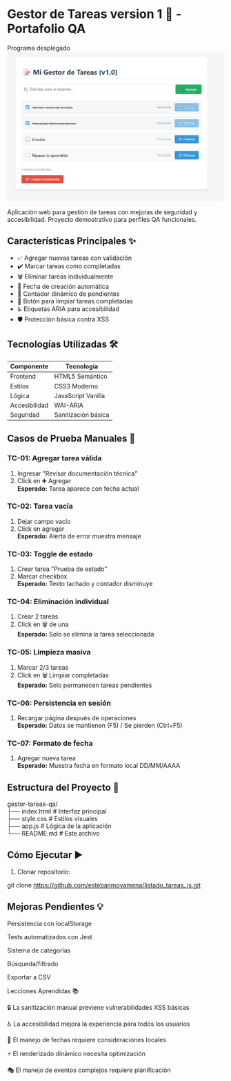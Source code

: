 # Gestor de Tareas version 1 🚀 - Portafolio QA


Programa desplegado
<img src="img/image1.png" alt="Gestor tareas"> 

Aplicación web para gestión de tareas con mejoras de seguridad y accesibilidad. Proyecto demostrativo para perfiles QA funcionales.

## Características Principales ✨

- ✅ Agregar nuevas tareas con validación
- ✔️ Marcar tareas como completadas
- 🗑️ Eliminar tareas individualmente
- 📅 Fecha de creación automática
- 🔄 Contador dinámico de pendientes
- 🧹 Botón para limpiar tareas completadas
- ♿ Etiquetas ARIA para accesibilidad
- 🛡️ Protección básica contra XSS

## Tecnologías Utilizadas 🛠️

| Componente       | Tecnología                 |
|------------------|----------------------------|
| Frontend         | HTML5 Semántico            |
| Estilos          | CSS3 Moderno               |
| Lógica           | JavaScript Vanilla         |
| Accesibilidad    | WAI-ARIA                   |
| Seguridad        | Sanitización básica        |

## Casos de Prueba Manuales 🧪

### TC-01: Agregar tarea válida
1. Ingresar "Revisar documentación técnica"
2. Click en ➕ Agregar  
**Esperado:** Tarea aparece con fecha actual

### TC-02: Tarea vacía
1. Dejar campo vacío  
2. Click en agregar  
**Esperado:** Alerta de error muestra mensaje

### TC-03: Toggle de estado
1. Crear tarea "Prueba de estado"  
2. Marcar checkbox  
**Esperado:** Texto tachado y contador disminuye

### TC-04: Eliminación individual
1. Crear 2 tareas  
2. Click en 🗑️ de una  
**Esperado:** Solo se elimina la tarea seleccionada

### TC-05: Limpieza masiva
1. Marcar 2/3 tareas  
2. Click en 🗑️ Limpiar completadas  
**Esperado:** Solo permanecen tareas pendientes

### TC-06: Persistencia en sesión
1. Recargar página después de operaciones  
**Esperado:** Datos se mantienen (F5) / Se pierden (Ctrl+F5)

### TC-07: Formato de fecha
1. Agregar nueva tarea  
**Esperado:** Muestra fecha en formato local DD/MM/AAAA

## Estructura del Proyecto 📂
gestor-tareas-qa/<br>
├── index.html # Interfaz principal<br>
├── style.css # Estilos visuales<br>
├── app.js # Lógica de la aplicación<br>
└── README.md # Este archivo


## Cómo Ejecutar ▶️

1. Clonar repositorio:

git clone https://github.com/estebanmoyamena/listado_tareas_js.git

## Mejoras Pendientes 💡
Persistencia con localStorage

Tests automatizados con Jest

Sistema de categorías

Búsqueda/filtrado

Exportar a CSV

Lecciones Aprendidas 📚

🔒 La sanitización manual previene vulnerabilidades XSS básicas

♿ La accesibilidad mejora la experiencia para todos los usuarios

📆 El manejo de fechas requiere consideraciones locales

⚡ El renderizado dinámico necesita optimización

🎭 El manejo de eventos complejos requiere planificación